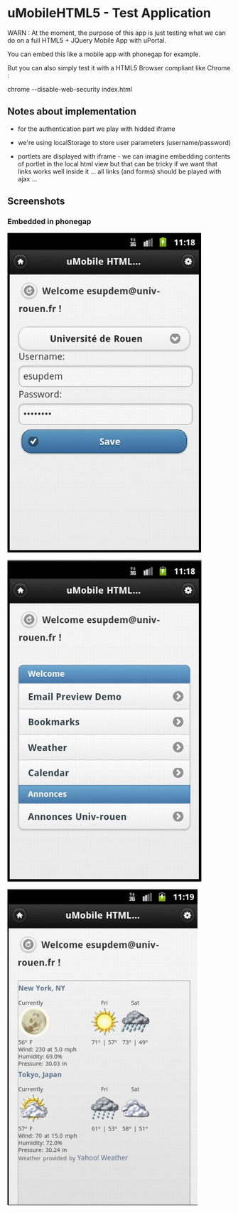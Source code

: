 uMobileHTML5 - Test Application
============================

WARN : At the moment, the purpose of this app is just testing what we can do on a full HTML5 + JQuery Mobile App with uPortal.

You can embed this like a mobile app with phonegap for example.

But you can also simply test it with a HTML5 Browser compliant like Chrome :

chrome --disable-web-security index.html

## Notes about implementation

* for the authentication part we play with hidded iframe 

* we're using localStorage to store user parameters (username/password)

* portlets are displayed with iframe - we can imagine embedding contents of portlet in the local html view but that can be tricky if we want that links works well inside it ... all links (and forms) should be played with ajax ...

## Screenshots

### Embedded in phonegap 

![Login View](https://github.com/vbonamy/uMobileHTML5/raw/master/screenshots/uMobileHTML5-android-1.jpg)

![Home View](https://github.com/vbonamy/uMobileHTML5/raw/master/screenshots/uMobileHTML5-android-2.jpg)

![Portlet View](https://github.com/vbonamy/uMobileHTML5/raw/master/screenshots/uMobileHTML5-android-3.jpg)

